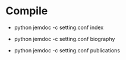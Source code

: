 # Compile

- python jemdoc -c setting.conf index

- python jemdoc -c setting.conf biography

- python jemdoc -c setting.conf publications